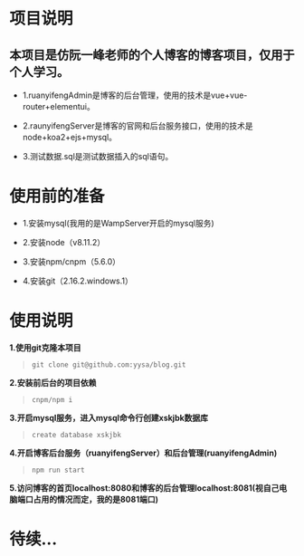 # 项目说明
## <strong>本项目是仿阮一峰老师的个人博客的博客项目，仅用于个人学习。</strong>

* 1.ruanyifengAdmin是博客的后台管理，使用的技术是vue+vue-router+elementui。

* 2.raunyifengServer是博客的官网和后台服务接口，使用的技术是node+koa2+ejs+mysql。

* 3.测试数据.sql是测试数据插入的sql语句。

# 使用前的准备
* 1.安装mysql(我用的是WampServer开启的mysql服务)

* 2.安装node（v8.11.2）

* 3.安装npm/cnpm（5.6.0）

* 4.安装git（2.16.2.windows.1）

# 使用说明

<strong>1.使用git克隆本项目</strong>

> `git clone git@github.com:yysa/blog.git`

<strong>2.安装前后台的项目依赖</strong>

> `cnpm/npm i`

<strong>3.开启mysql服务，进入mysql命令行创建xskjbk数据库</strong>

> `create database xskjbk`

<strong>4.开启博客后台服务（ruanyifengServer）和后台管理(ruanyifengAdmin)</strong>

> `npm run start`

<strong>5.访问博客的首页localhost:8080和博客的后台管理localhost:8081(视自己电脑端口占用的情况而定，我的是8081端口)</strong>

# 待续...
